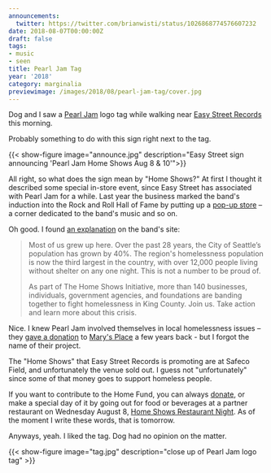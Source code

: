 ```yaml
---
announcements:
  twitter: https://twitter.com/brianwisti/status/1026868774576607232
date: 2018-08-07T00:00:00Z
draft: false
tags:
- music
- seen
title: Pearl Jam Tag
year: '2018'
category: marginalia
previewimage: /images/2018/08/pearl-jam-tag/cover.jpg
---
```


Dog and I saw a [Pearl Jam][] logo tag while walking near [Easy Street Records][] this morning.

[Pearl Jam]: https://pearljam.com
[Easy Street Records]: https://easystreetonline.com

<!-- TEASER_END -->

Probably something to do with this sign right next to the tag.

{{< show-figure image="announce.jpg"
    description="Easy Street sign announcing 'Pearl Jam Home Shows Aug 8 & 10'">}}

All right, so what does the sign mean by "Home Shows?" At first I thought it described some special in-store
event, since Easy Street has associated with Pearl Jam for a while. Last year the business marked the band's
induction into the Rock and Roll Hall of Fame by putting up a [pop-up store][] – a corner dedicated to the
band's music and so on.

Oh good. I found [an explanation][] on the band's site:

[pop-up store]: https://www.easystreetonline.com/NewsItem/6863
[an explanation]: https://pearljam.com/thehomeshows/seattle-wa

> Most of us grew up here. Over the past 28 years, the City of Seattle’s population has grown by 40%. The
> region's homelessness population is now the third largest in the country, with over 12,000 people living
> without shelter on any one night. This is not a number to be proud of.  
>
> As part of The Home Shows Initiative, more than 140 businesses, individuals, government agencies, and
> foundations are banding together to fight homelessness in King County. Join us. Take action and learn more
> about this crisis.

Nice. I knew Pearl Jam involved themselves in local homelessness issues – they [gave a donation][] to [Mary's
Place][] a few years back - but I forgot the name of their project.

[gave a donation]: http://www.marysplaceseattle.org/blog/thank-you-pearl-jam/
[Mary's Place]: http://www.marysplaceseattle.org

The "Home Shows" that Easy Street Records is promoting are at Safeco Field, and unfortunately the venue sold
out. I guess not "unfortunately" since some of that money goes to support homeless people.

If you want to contribute to the Home Fund, you can always [donate][], or make a special day of it by going
out for food or beverages at a partner restaurant on Wednesday August 8, [Home Shows Restaurant Night][]. As
of the moment I write these words, that is tomorrow.

[donate]: https://www.uwkc.org/home-show/
[Home Shows Restaurant Night]: https://pearljam.com/acts/news/the-home-shows-restaurant-partners

Anyways, yeah. I liked the tag. Dog had no opinion on the matter.

{{< show-figure image="tag.jpg"
    description="close up of Pearl Jam logo tag" >}}

